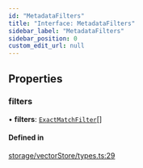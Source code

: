 ```yaml
---
id: "MetadataFilters"
title: "Interface: MetadataFilters"
sidebar_label: "MetadataFilters"
sidebar_position: 0
custom_edit_url: null
---
```


## Properties

### filters

• **filters**: [`ExactMatchFilter`](ExactMatchFilter.md)[]

#### Defined in

[storage/vectorStore/types.ts:29](https://github.com/run-llama/LlamaIndexTS/blob/main/packages/core/src/storage/vectorStore/types.ts#L29)
